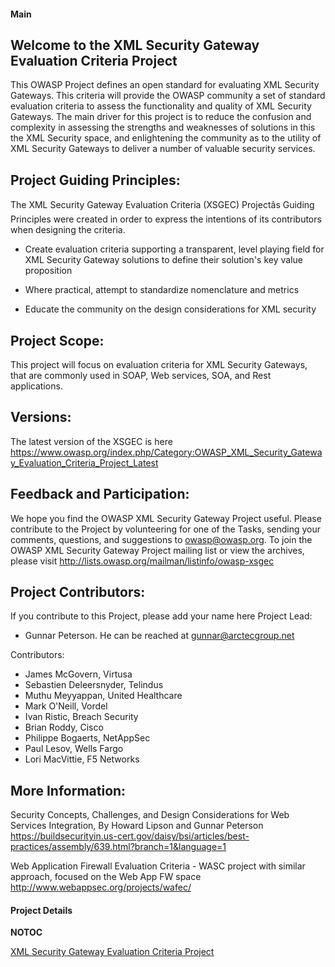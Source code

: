 #### Main

## Welcome to the XML Security Gateway Evaluation Criteria Project

This OWASP Project defines an open standard for evaluating XML Security
Gateways. This criteria will provide the OWASP community a set of
standard evaluation criteria to assess the functionality and quality of
XML Security Gateways. The main driver for this project is to reduce the
confusion and complexity in assessing the strengths and weaknesses of
solutions in this the XML Security space, and enlightening the community
as to the utility of XML Security Gateways to deliver a number of
valuable security services.

## Project Guiding Principles:

The XML Security Gateway Evaluation Criteria (XSGEC) Projectâs Guiding
Principles were created in order to express the intentions of its
contributors when designing the criteria.

  - Create evaluation criteria supporting a transparent, level playing
    field for XML Security Gateway solutions to define their solution's
    key value proposition

<!-- end list -->

  - Where practical, attempt to standardize nomenclature and metrics

<!-- end list -->

  - Educate the community on the design considerations for XML security

## Project Scope:

This project will focus on evaluation criteria for XML Security
Gateways, that are commonly used in SOAP, Web services, SOA, and Rest
applications.

## Versions:

The latest version of the XSGEC is here
<https://www.owasp.org/index.php/Category:OWASP_XML_Security_Gateway_Evaluation_Criteria_Project_Latest>

## Feedback and Participation:

We hope you find the OWASP XML Security Gateway Project useful. Please
contribute to the Project by volunteering for one of the Tasks, sending
your comments, questions, and suggestions to owasp@owasp.org. To join
the OWASP XML Security Gateway Project mailing list or view the
archives, please visit
<http://lists.owasp.org/mailman/listinfo/owasp-xsgec>

## Project Contributors:

If you contribute to this Project, please add your name here Project
Lead:

  - Gunnar Peterson. He can be reached at gunnar@arctecgroup.net

Contributors:

  - James McGovern, Virtusa
  - Sebastien Deleersnyder, Telindus
  - Muthu Meyyappan, United Healthcare
  - Mark O'Neill, Vordel
  - Ivan Ristic, Breach Security
  - Brian Roddy, Cisco
  - Philippe Bogaerts, NetAppSec
  - Paul Lesov, Wells Fargo
  - Lori MacVittie, F5 Networks

## More Information:

Security Concepts, Challenges, and Design Considerations for Web
Services Integration, By Howard Lipson and Gunnar Peterson
<https://buildsecurityin.us-cert.gov/daisy/bsi/articles/best-practices/assembly/639.html?branch=1&language=1>

Web Application Firewall Evaluation Criteria - WASC project with similar
approach, focused on the Web App FW space
<http://www.webappsec.org/projects/wafec/>

#### Project Details

__NOTOC__ <headertabs />

[XML Security Gateway Evaluation Criteria
Project](Category:OWASP_Project "wikilink")